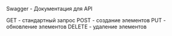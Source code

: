 Swagger - Документация для API

GET - стандартный запрос
POST - создание элементов
PUT - обновление элементов
DELETE - удаление элементов
